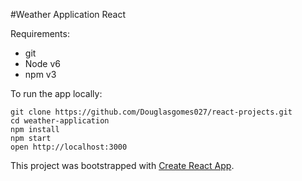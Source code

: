 
#Weather Application React

Requirements:

- git
- Node v6
- npm v3

To run the app locally:

```
git clone https://github.com/Douglasgomes027/react-projects.git
cd weather-application
npm install
npm start
open http://localhost:3000
```

This project was bootstrapped with [Create React App](https://github.com/facebookincubator/create-react-app).